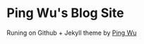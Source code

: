 
# Ping Wu's Blog Site

Runing on Github + Jekyll theme by [Ping Wu](https://github.com/pingwuu/pingwuu.github.io)
